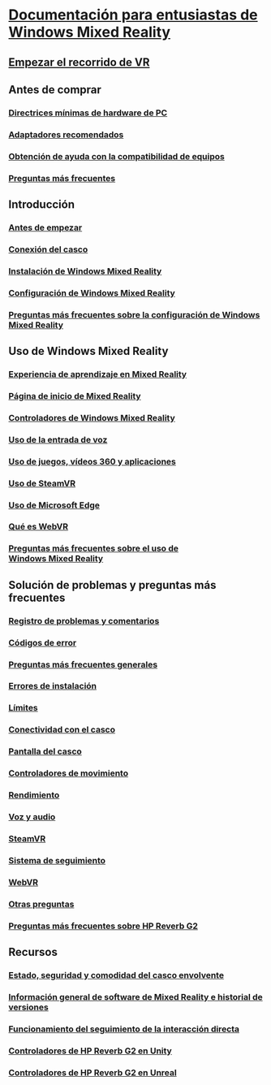 # [Documentación para entusiastas de Windows Mixed Reality](index.yml)
## [Empezar el recorrido de VR](vr-journey.md)

## Antes de comprar
<!-- ### [What is Windows Mixed Reality?](windows-mixed-reality.md) -->
### [Directrices mínimas de hardware de PC](windows-mixed-reality-minimum-pc-hardware-compatibility-guidelines.md)
### [Adaptadores recomendados](recommended-adapters-for-windows-mixed-reality-capable-pcs.md)
### [Obtención de ayuda con la compatibilidad de equipos](get-help-with-pc-compatibility.md)
### [Preguntas más frecuentes](before-you-buy-faqs.md)

## Introducción
### [Antes de empezar](before-you-start.md)
### [Conexión del casco](plug-in-your-headset.md)
### [Instalación de Windows Mixed Reality](install-windows-mixed-reality.md)
### [Configuración de Windows Mixed Reality](set-up-windows-mixed-reality.md)
### [Preguntas más frecuentes sobre la configuración de Windows Mixed Reality](wmr-setup-faq.md)

## Uso de Windows Mixed Reality
### [Experiencia de aprendizaje en Mixed Reality](learn-mixed-reality.md)
### [Página de inicio de Mixed Reality](your-mixed-reality-home.md)
### [Controladores de Windows Mixed Reality](controllers-in-wmr.md)
### [Uso de la entrada de voz](using-speech-in-wmr.md)
### [Uso de juegos, vídeos 360 y aplicaciones](using-games-and-apps-in-windows-mixed-reality.md)
### [Uso de SteamVR](using-steamvr-with-windows-mixed-reality.md)
### [Uso de Microsoft Edge](using-microsoft-edge.md)
### [Qué es WebVR](webvr.md)
### [Preguntas más frecuentes sobre el uso de Windows Mixed Reality](using-wmr-faq.md)

## Solución de problemas y preguntas más frecuentes
### [Registro de problemas y comentarios](filing-feedback.md)
### [Códigos de error](error-codes.md)
### [Preguntas más frecuentes generales](troubleshooting-windows-mixed-reality.md)
### [Errores de instalación](installation_errors.md)
### [Límites](boundary-questions.md)
### [Conectividad con el casco](headset-connectivity.md)
### [Pantalla del casco](headset-display.md)
### [Controladores de movimiento](motion-controller-problems.md)
### [Rendimiento](performance-questions.md)
### [Voz y audio](speech-and-audio.md)
### [SteamVR](steamvr-questions.md)
### [Sistema de seguimiento](tracking.md)
### [WebVR](webvr-questions.md)
### [Otras preguntas](other-questions.md)
### [Preguntas más frecuentes sobre HP Reverb G2](reverbG2-faq.md)

## Recursos
### [Estado, seguridad y comodidad del casco envolvente](wmr-health-safety-comfort.md)
### [Información general de software de Mixed Reality e historial de versiones](mixed-reality-software.md)
### [Funcionamiento del seguimiento de la interacción directa](tracking-system.md)
### [Controladores de HP Reverb G2 en Unity](https://docs.microsoft.com/windows/mixed-reality/develop/unity/unity-reverb-g2-controllers)
### [Controladores de HP Reverb G2 en Unreal](https://docs.microsoft.com/windows/mixed-reality/develop/unreal/unreal-reverb-g2-controllers)
